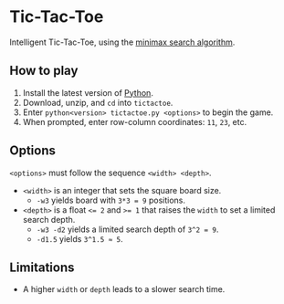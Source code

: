 # Tic-Tac-Toe
Intelligent Tic-Tac-Toe, using the [minimax search algorithm](https://en.wikipedia.org/wiki/Minimax).

## How to play
1. Install the latest version of [Python](https://www.python.org/downloads/).
2. Download, unzip, and `cd` into `tictactoe`.
3. Enter `python<version> tictactoe.py <options>` to begin the game.
4. When prompted, enter row-column coordinates: `11`, `23`, etc.
  
## Options
`<options>` must follow the sequence `<width> <depth>`.
- `<width>` is an integer that sets the square board size.
  - `-w3` yields board with `3*3 = 9` positions.
- `<depth>` is a float `<= 2` and `>= 1` that raises the `width` to set a limited search depth.
  - `-w3 -d2` yields a limited search depth of `3^2 = 9`.
  - `-d1.5` yields `3^1.5 ≈ 5`.
  
## Limitations
- A higher `width` or `depth` leads to a slower search time.
